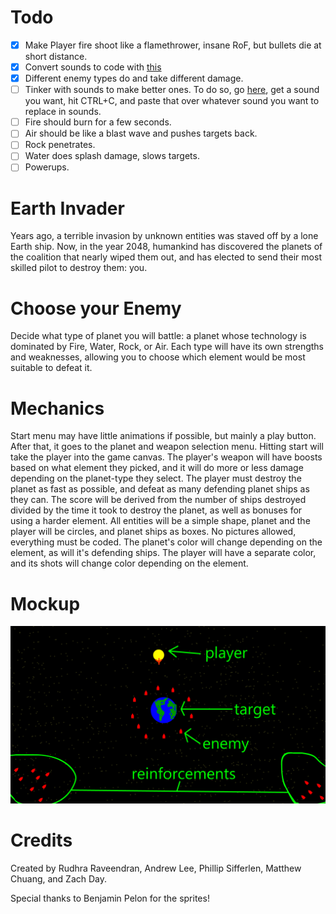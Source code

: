 Todo
=====
- [X] Make Player fire shoot like a flamethrower, insane RoF, but bullets die at short distance. 
- [X] Convert sounds to code with [this](https://github.com/mneubrand/jsfxr)
- [X] Different enemy types do and take different damage.
- [ ] Tinker with sounds to make better ones. To do so, go [here](http://www.superflashbros.net/as3sfxr/), get a sound you want, hit CTRL+C, and paste that over whatever sound you want to replace in sounds.
- [ ] Fire should burn for a few seconds. 
- [ ] Air should be like a blast wave and pushes targets back. 
- [ ] Rock penetrates. 
- [ ] Water does splash damage, slows targets.  
- [ ] Powerups.  

Earth Invader
=====

Years ago, a terrible invasion by unknown entities was staved off by a lone Earth ship. Now, in the year 2048, humankind has discovered the planets of the coalition that nearly wiped them out, and has elected to send their most skilled pilot to destroy them: you.

Choose your Enemy
======

Decide what type of planet you will battle: a planet whose technology is dominated by Fire, Water, Rock, or Air. Each type will have its own strengths and weaknesses, allowing you to choose which element would be most suitable to defeat it.

Mechanics
=====

Start menu may have little animations if possible, but mainly a play button. After that, it goes to the planet and weapon selection menu. Hitting start will take the player into the game canvas. The player's weapon will have boosts based on what element they picked, and it will do more or less damage depending on the planet-type they select. The player must destroy the planet as fast as possible, and defeat as many defending planet ships as they can. The score will be derived from the number of ships destroyed divided by the time it took to destroy the planet, as well as bonuses for using a harder element. All entities will be a simple shape, planet and the player will be circles, and planet ships as boxes. No pictures allowed, everything must be coded. The planet's color will change depending on the element, as will it's defending ships. The player will have a separate color, and its shots will change color depending on the element.

Mockup
=====

![mockup](mockup.png)

Credits
=========

Created by Rudhra Raveendran, Andrew Lee, Phillip Sifferlen, Matthew Chuang, and Zach Day.

Special thanks to Benjamin Pelon for the sprites!
